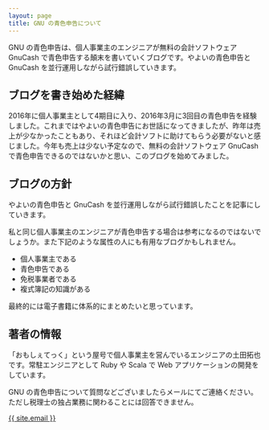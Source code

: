 ```yaml
---
layout: page
title: GNU の青色申告について
---
```


GNU の青色申告は、個人事業主のエンジニアが無料の会計ソフトウェア GnuCash で青色申告する顛末を書いていくブログです。やよいの青色申告と GnuCash を並行運用しながら試行錯誤していきます。

## ブログを書き始めた経緯 ##

2016年に個人事業主として4期目に入り、2016年3月に3回目の青色申告を経験しました。これまではやよいの青色申告にお世話になってきましたが、昨年は売上が少なかったこともあり、それほど会計ソフトに助けてもらう必要がないと感じました。今年も売上は少ない予定なので、無料の会計ソフトウェア GnuCash で青色申告できるのではないかと思い、このブログを始めてみました。

## ブログの方針 ##

やよいの青色申告と GnuCash を並行運用しながら試行錯誤したことを記事にしていきます。

私と同じ個人事業主のエンジニアが青色申告する場合は参考になるのではないでしょうか。また下記のような属性の人にも有用なブログかもしれません。

* 個人事業主である
* 青色申告である
* 免税事業者である
* 複式簿記の知識がある

最終的には電子書籍に体系的にまとめたいと思っています。

## 著者の情報 ##

「おもしぇてっく」という屋号で個人事業主を営んでいるエンジニアの土田拓也です。常駐エンジニアとして Ruby や Scala で Web アプリケーションの開発をしています。

GNU の青色申告について質問などございましたらメールにてご連絡ください。ただし税理士の独占業務に関わることには回答できません。

<a href="mailto:{{ site.email }}">{{ site.email }}</a>
